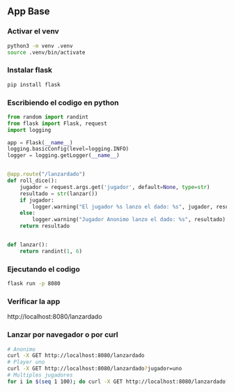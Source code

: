 
## App Base

### Activar el venv
```bash
python3 -m venv .venv
source .venv/bin/activate
```


### Instalar flask
```bash
pip install flask
```

### Escribiendo el codigo en python
```python
from random import randint
from flask import Flask, request
import logging

app = Flask(__name__)
logging.basicConfig(level=logging.INFO)
logger = logging.getLogger(__name__)


@app.route("/lanzardado")
def roll_dice():
    jugador = request.args.get('jugador', default=None, type=str)
    resultado = str(lanzar())
    if jugador:
        logger.warning("El jugador %s lanzo el dado: %s", jugador, resultado)
    else:
        logger.warning("Jugador Anonimo lanzo el dado: %s", resultado)
    return resultado


def lanzar():
    return randint(1, 6)
```

### Ejecutando el codigo
```bash
flask run -p 8080
```

### Verificar la app
http://localhost:8080/lanzardado

### Lanzar por navegador o por curl
```bash
# Anonimo
curl -X GET http://localhost:8080/lanzardado
# Player uno
curl -X GET http://localhost:8080/lanzardado?jugador=uno
# Multiples jugadores
for i in $(seq 1 100); do curl -X GET http://localhost:8080/lanzardado?jugador=$i; done
```
